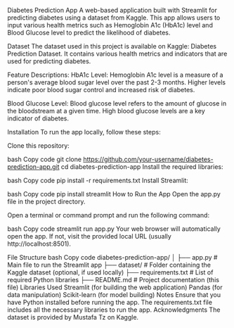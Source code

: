 Diabetes Prediction App
A web-based application built with Streamlit for predicting diabetes using a dataset from Kaggle. This app allows users to input various health metrics such as Hemoglobin A1c (HbA1c) level and Blood Glucose level to predict the likelihood of diabetes.

Dataset
The dataset used in this project is available on Kaggle: Diabetes Prediction Dataset. It contains various health metrics and indicators that are used for predicting diabetes.

Feature Descriptions:
HbA1c Level: Hemoglobin A1c level is a measure of a person's average blood sugar level over the past 2-3 months. Higher levels indicate poor blood sugar control and increased risk of diabetes.

Blood Glucose Level: Blood glucose level refers to the amount of glucose in the bloodstream at a given time. High blood glucose levels are a key indicator of diabetes.

Installation
To run the app locally, follow these steps:

Clone this repository:

bash
Copy code
git clone https://github.com/your-username/diabetes-prediction-app.git
cd diabetes-prediction-app
Install the required libraries:

bash
Copy code
pip install -r requirements.txt
Install Streamlit:

bash
Copy code
pip install streamlit
How to Run the App
Open the app.py file in the project directory.

Open a terminal or command prompt and run the following command:

bash
Copy code
streamlit run app.py
Your web browser will automatically open the app. If not, visit the provided local URL (usually http://localhost:8501).

File Structure
bash
Copy code
diabetes-prediction-app/
│
├── app.py               # Main file to run the Streamlit app
├── dataset/             # Folder containing the Kaggle dataset (optional, if used locally)
├── requirements.txt     # List of required Python libraries
├── README.md            # Project documentation (this file)
Libraries Used
Streamlit (for building the web application)
Pandas (for data manipulation)
Scikit-learn (for model building)
Notes
Ensure that you have Python installed before running the app.
The requirements.txt file includes all the necessary libraries to run the app.
Acknowledgments
The dataset is provided by Mustafa Tz on Kaggle.

